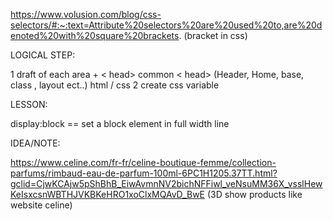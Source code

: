 https://www.volusion.com/blog/css-selectors/#:~:text=Attribute%20selectors%20are%20used%20to,are%20denoted%20with%20square%20brackets.
(bracket in css)


LOGICAL STEP:

1 draft of each area + < head> common < head> (Header, Home, base, class , layout ect..) html / css
2 create css variable 

LESSON:

display:block == set a block element in full width line 


IDEA/NOTE: 

https://www.celine.com/fr-fr/celine-boutique-femme/collection-parfums/rimbaud-eau-de-parfum-100ml-6PC1H1205.37TT.html?gclid=CjwKCAjw5pShBhB_EiwAvmnNV2bichNFFiwl_veNsuMM36X_vsslHewKeIsxcsnWBTHJVKBKeHRO1xoClxMQAvD_BwE (3D show products like website celine)


